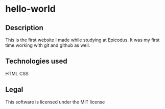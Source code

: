 # hello-world

## Description
This is the first website I made while studying at Epicodus. It was my first time working with git and github as well.

## Technologies used
HTML CSS

## Legal
This software is licensed under the MIT license
